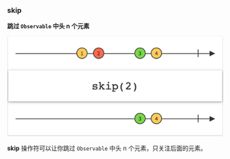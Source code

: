 ### skip

**跳过 `Observable` 中头 n 个元素**

![](/assets/WhichOperator/Operators/skip.png)

**skip** 操作符可以让你跳过 `Observable` 中头 n 个元素，只关注后面的元素。
